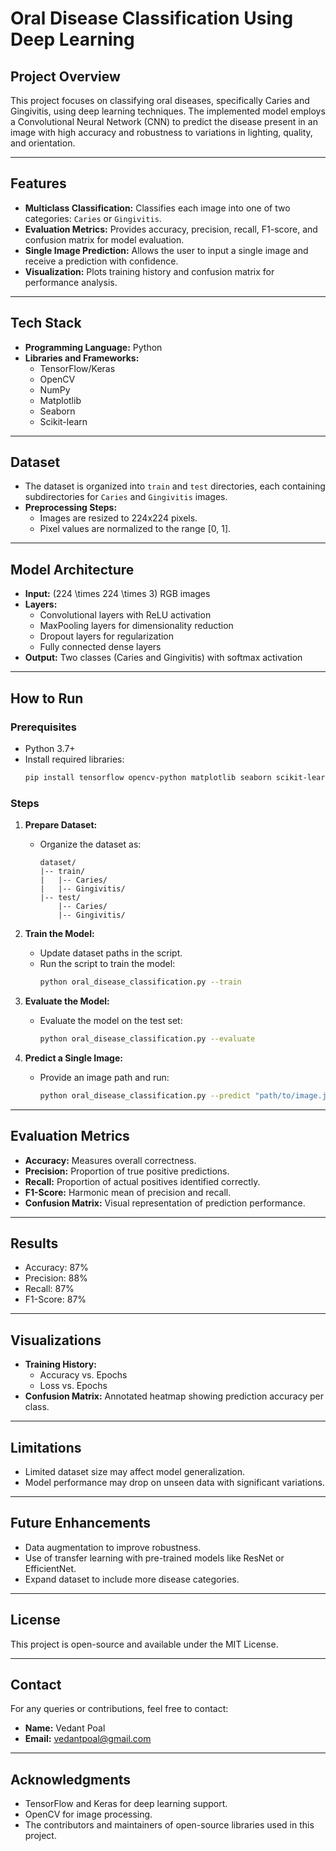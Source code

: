 # Oral Disease Classification Using Deep Learning

## Project Overview
This project focuses on classifying oral diseases, specifically Caries and Gingivitis, using deep learning techniques. The implemented model employs a Convolutional Neural Network (CNN) to predict the disease present in an image with high accuracy and robustness to variations in lighting, quality, and orientation.

---

## Features
- **Multiclass Classification:** Classifies each image into one of two categories: `Caries` or `Gingivitis`.
- **Evaluation Metrics:** Provides accuracy, precision, recall, F1-score, and confusion matrix for model evaluation.
- **Single Image Prediction:** Allows the user to input a single image and receive a prediction with confidence.
- **Visualization:** Plots training history and confusion matrix for performance analysis.

---

## Tech Stack
- **Programming Language:** Python
- **Libraries and Frameworks:**
  - TensorFlow/Keras
  - OpenCV
  - NumPy
  - Matplotlib
  - Seaborn
  - Scikit-learn

---

## Dataset
- The dataset is organized into `train` and `test` directories, each containing subdirectories for `Caries` and `Gingivitis` images.
- **Preprocessing Steps:**
  - Images are resized to 224x224 pixels.
  - Pixel values are normalized to the range [0, 1].

---

## Model Architecture
- **Input:** \(224 \times 224 \times 3\) RGB images
- **Layers:**
  - Convolutional layers with ReLU activation
  - MaxPooling layers for dimensionality reduction
  - Dropout layers for regularization
  - Fully connected dense layers
- **Output:** Two classes (Caries and Gingivitis) with softmax activation

---

## How to Run
### Prerequisites
- Python 3.7+
- Install required libraries:
  ```bash
  pip install tensorflow opencv-python matplotlib seaborn scikit-learn
  ```

### Steps
1. **Prepare Dataset:**
   - Organize the dataset as:
     ```
     dataset/
     |-- train/
     |   |-- Caries/
     |   |-- Gingivitis/
     |-- test/
         |-- Caries/
         |-- Gingivitis/
     ```

2. **Train the Model:**
   - Update dataset paths in the script.
   - Run the script to train the model:
     ```bash
     python oral_disease_classification.py --train
     ```

3. **Evaluate the Model:**
   - Evaluate the model on the test set:
     ```bash
     python oral_disease_classification.py --evaluate
     ```

4. **Predict a Single Image:**
   - Provide an image path and run:
     ```bash
     python oral_disease_classification.py --predict "path/to/image.jpg"
     ```

---

## Evaluation Metrics
- **Accuracy:** Measures overall correctness.
- **Precision:** Proportion of true positive predictions.
- **Recall:** Proportion of actual positives identified correctly.
- **F1-Score:** Harmonic mean of precision and recall.
- **Confusion Matrix:** Visual representation of prediction performance.

---

## Results
- Accuracy: 87%
- Precision: 88%
- Recall: 87%
- F1-Score: 87%

---

## Visualizations
- **Training History:**
  - Accuracy vs. Epochs
  - Loss vs. Epochs
- **Confusion Matrix:** Annotated heatmap showing prediction accuracy per class.

---

## Limitations
- Limited dataset size may affect model generalization.
- Model performance may drop on unseen data with significant variations.

---

## Future Enhancements
- Data augmentation to improve robustness.
- Use of transfer learning with pre-trained models like ResNet or EfficientNet.
- Expand dataset to include more disease categories.

---

## License
This project is open-source and available under the MIT License.

---

## Contact
For any queries or contributions, feel free to contact:
- **Name:** Vedant Poal
- **Email:** vedantpoal@gmail.com

---

## Acknowledgments
- TensorFlow and Keras for deep learning support.
- OpenCV for image processing.
- The contributors and maintainers of open-source libraries used in this project.
